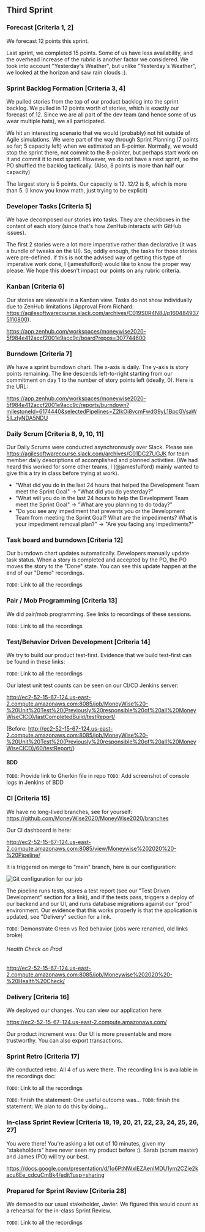 ## Third Sprint

### Forecast [Criteria 1, 2]

We forecast 12 points this sprint.

Last sprint, we completed 15 points. Some of us have less availability, and the overhead increase of the rubric is another factor we considered. We took into account "Yesterday's Weather", but unlike "Yesterday's Weather", we looked at the horizon and saw rain clouds :).

### Sprint Backlog Formation [Criteria 3, 4]

We pulled stories from the top of our product backlog into the sprint backlog. We pulled in 12 points worth of stories, which is exactly our forecast of 12. Since we are all part of the dev team (and hence some of us wear multiple hats), we all participated.

We hit an interesting scenario that we would (probably) not hit outside of Agile simulations. We were part of the way through Sprint Planning (7 points so far; 5 capacity left) when we estimated an 8-pointer. Normally, we would stop the sprint there, not commit to the 8-pointer, but perhaps start work on it and commit it to next sprint. However, we do not have a next sprint, so the PO shuffled the backlog tactically. (Also, 8 points is more than half our capacity)

The largest story is 5 points. Our capacity is 12. 12/2 is 6, which is more than 5. (I know you know math, just trying to be explicit)

### Developer Tasks [Criteria 5]

We have decomposed our stories into tasks. They are checkboxes in the content of each story (since that's how ZenHub interacts with GitHub issues).

The first 2 stories were a lot more imperative rather than declarative (it was a bundle of tweaks on the UI). So, oddly enough, the tasks for those stories were pre-defined. If this is not the advised way of getting this type of imperative work done, I (jamesfulford) would like to know the proper way please. We hope this doesn't impact our points on any rubric criteria.

### Kanban [Criteria 6]

Our stories are viewable in a Kanban view. Tasks do not show individually due to ZenHub limitations (Approval From Richard: https://agilesoftwarecourse.slack.com/archives/C019S0R4N8J/p1604849375110800).

https://app.zenhub.com/workspaces/moneywise2020-5f984e412accf2001e9acc9c/board?repos=307744600

### Burndown [Criteria 7]

We have a sprint burndown chart. The x-axis is daily. The y-axis is story points remaining. The line descends left-to-right starting from our commitment on day 1 to the number of story points left (ideally, 0). Here is the URL:

https://app.zenhub.com/workspaces/moneywise2020-5f984e412accf2001e9acc9c/reports/burndown?milestoneId=6174440&selectedPipelines=Z2lkOi8vcmFwdG9yL1BpcGVsaW5lLzIyNDA5NDU

### Daily Scrum [Criteria 8, 9, 10, 11]

Our Daily Scrums were conducted asynchronously over Slack. Please see https://agilesoftwarecourse.slack.com/archives/C01DC27UGJK for team member daily descriptions of accomplished and planned activities. (We had heard this worked for some other teams, I (@jamesfulford) mainly wanted to give this a try in class before trying at work). 

- "What did you do in the last 24 hours that helped the Development Team meet the Sprint Goal" -> "What did you do yesterday?"
- "What will you do in the last 24 hours to help the Development Team meet the Sprint Goal" -> "What are you planning to do today?"
- "Do you see any impediment that prevents you or the Development Team from meeting the Sprint Goal? What are the impediments? What is your impediment removal plan?" -> "Are you facing any impediments?"

### Task board and burndown [Criteria 12]

Our burndown chart updates automatically. Developers manually update task status. When a story is completed and accepted by the PO, the PO moves the story to the "Done" state. You can see this update happen at the end of our "Demo" recordings.

`TODO`: Link to all the recordings

### Pair / Mob Programming [Criteria 13]

We did pair/mob programming. See links to recordings of these sessions.

`TODO`: Link to all the recordings

### Test/Behavior Driven Development [Criteria 14]

We try to build our product test-first. Evidence that we build test-first can be found in these links:

`TODO`: Link to all the recordings

Our latest unit test counts can be seen on our CI/CD Jenkins server:

http://ec2-52-15-67-124.us-east-2.compute.amazonaws.com:8085/job/MoneyWise%20-%20Unit%20Test%20(Previously%20responsible%20of%20all%20MoneyWiseCICD)/lastCompletedBuild/testReport/

(Before: http://ec2-52-15-67-124.us-east-2.compute.amazonaws.com:8085/job/MoneyWise%20-%20Unit%20Test%20(Previously%20responsible%20of%20all%20MoneyWiseCICD)/60/testReport/)

#### BDD

`TODO`: Provide link to Gherkin file in repo
`TODO`: Add screenshot of console logs in Jenkins of BDD

### CI [Criteria 15]

We have no long-lived branches, see for yourself: https://github.com/MoneyWise2020/MoneyWise2020/branches

Our CI dashboard is here:

http://ec2-52-15-67-124.us-east-2.compute.amazonaws.com:8085/view/Moneywise%202020%20-%20Pipeline/

It is triggered on merge to "main" branch, here is our configuration:

![Git configuration for our job](https://drive.google.com/uc?export=download&id=1mebWOSkeImMrN2MxvvZHr0_KAtomLbD2)

The pipeline runs tests, stores a test report (see our "Test Driven Development" section for a link), and if the tests pass, triggers a deploy of our backend and our UI, and runs database migrations against our "prod" environment. Our evidence that this works properly is that the application is updated, see "Delivery" section for a link.

`TODO`: Demonstrate Green vs Red behavior (jobs were renamed, old links broke)

###### Health Check on Prod

http://ec2-52-15-67-124.us-east-2.compute.amazonaws.com:8085/job/Moneywise%202020%20-%20Health%20Check/

### Delivery [Criteria 16]

We deployed our changes. You can view our application here:

https://ec2-52-15-67-124.us-east-2.compute.amazonaws.com/

Our product increment was:
Our UI is more presentable and more trustworthy. You can also export transactions.

### Sprint Retro [Criteria 17]

We conducted retro. All 4 of us were there. The recording link is available in the recordings doc:

`TODO`: Link to all the recordings

`TODO`: finish the statement: One useful outcome was...
`TODO`: finish the statement: We plan to do this by doing...

### In-class Sprint Review [Criteria 18, 19, 20, 21, 22, 23, 24, 25, 26, 27]

You were there! You're asking a lot out of 10 minutes, given my "stakeholders" have never seen my product before :). Sarab (scrum master) and James (PO) will try our best.

https://docs.google.com/presentation/d/1o6PtNWxlEZAenlMDU1ym2CZie2kacu6Ee_cdcuCmBk4/edit?usp=sharing

### Prepared for Sprint Review [Criteria 28]

We demoed to our usual stakeholder, Javier. We figured this would count as a rehearsal for the in-class Sprint Review.

`TODO`: Link to all the recordings
